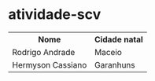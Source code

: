 # atividade-scv

<table>
 <tr>
  <th>Nome</th>
  <th>Cidade natal</th>
 </tr>
  <tr>
    <td>Rodrigo Andrade</td>
    <td>Maceio</td>
  </tr>
  <tr>
	<td>Hermyson Cassiano</td>
	<td>Garanhuns</td>
  </tr>	
	
</table>
